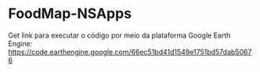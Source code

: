# FoodMap-NSApps
Get link para executar o código por meio da plataforma Google Earth Engine: https://code.earthengine.google.com/66ec51bd41d1549e1751bd57dab50676

